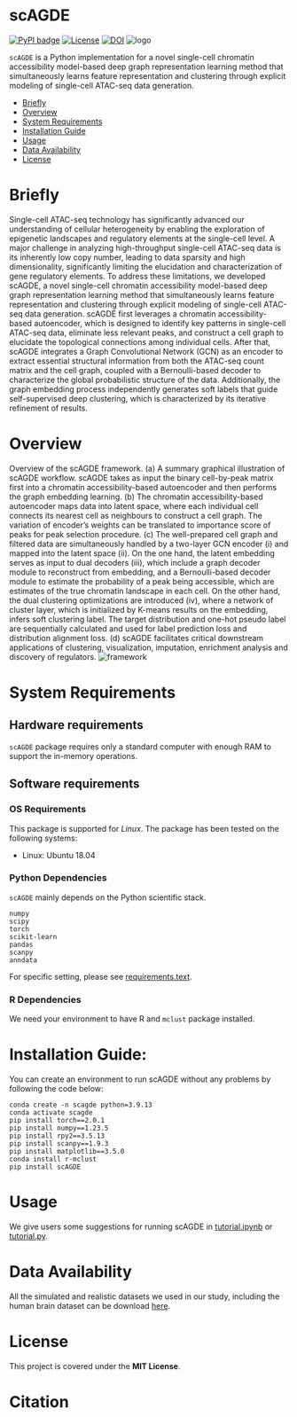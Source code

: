 # scAGDE

[![PyPI badge](https://img.shields.io/badge/pypi_package-0.0.14-blue)](https://pypi.org/project/scAGDE/)
[![License](https://img.shields.io/badge/License-MIT-green.svg)](https://opensource.org/licenses/MIT)
[![DOI](https://zenodo.org/badge/DOI/10.5281/zenodo.12176520.svg)](https://zenodo.org/records/12176520)
![logo](https://github.com/Hgy1014/scAGDE/assets/64194550/867c48cc-c777-4a08-9886-eb6fdb214cc5)

`scAGDE` is a Python implementation for a novel single-cell chromatin accessibility model-based deep graph representation learning method that simultaneously learns feature representation and
clustering through explicit modeling of single-cell ATAC-seq data generation.
- [Briefly](#Briefly)
- [Overview](#overview)
- [System Requirements](#system-requirements)
- [Installation Guide](#installation-guide)
- [Usage](#Usage)
- [Data Availability](#data-availability)
- [License](#license)

# Briefly
Single-cell ATAC-seq technology has significantly advanced our understanding of cellular heterogeneity by enabling the exploration
of epigenetic landscapes and regulatory elements at the single-cell level. A major challenge in analyzing high-throughput single-cell
ATAC-seq data is its inherently low copy number, leading to data sparsity and high dimensionality, significantly limiting the elucidation and characterization of gene regulatory elements. To address these limitations, we developed scAGDE, a novel single-cell chromatin accessibility model-based deep graph representation learning method that simultaneously learns feature representation and
clustering through explicit modeling of single-cell ATAC-seq data generation. scAGDE first leverages a chromatin accessibility-based
autoencoder, which is designed to identify key patterns in single-cell ATAC-seq data, eliminate less relevant peaks, and construct a cell
graph to elucidate the topological connections among individual cells. After that, scAGDE integrates a Graph Convolutional Network
(GCN) as an encoder to extract essential structural information from both the ATAC-seq count matrix and the cell graph, coupled
with a Bernoulli-based decoder to characterize the global probabilistic structure of the data. Additionally, the graph embedding
process independently generates soft labels that guide self-supervised deep clustering, which is characterized by its iterative refinement of results.
# Overview
Overview of the scAGDE framework. (a) A summary graphical illustration of scAGDE workflow. scAGDE takes as input the binary cell-by-peak matrix first into
a chromatin accessibility-based autoencoder and then performs the graph embedding learning. (b) The chromatin accessibility-based autoencoder maps data into latent
space, where each individual cell connects its nearest cell as neighbours to construct a cell graph. The variation of encoder’s weights can be translated to importance score
of peaks for peak selection procedure. (c) The well-prepared cell graph and filtered data are simultaneously handled by a two-layer GCN encoder (i) and mapped into the
latent space (ii). On the one hand, the latent embedding serves as input to dual decoders (iii), which include a graph decoder module to reconstruct from embedding, and a
Bernoulli-based decoder module to estimate the probability of a peak being accessible, which are estimates of the true chromatin landscape in each cell. On the other hand,
the dual clustering optimizations are introduced (iv), where a network of cluster layer, which is initialized by K-means results on the embedding, infers soft clustering label.
The target distribution and one-hot pseudo label are sequentially calculated and used for label prediction loss and distribution alignment loss. (d) scAGDE facilitates critical
downstream applications of clustering, visualization, imputation, enrichment analysis and discovery of regulators.
![framework](https://github.com/Hgy1014/scAGDE/assets/64194550/79b02f20-7bde-4849-abc2-89d5bae66ce3)

# System Requirements
## Hardware requirements
`scAGDE` package requires only a standard computer with enough RAM to support the in-memory operations.

## Software requirements
### OS Requirements
This package is supported for *Linux*. The package has been tested on the following systems:
+ Linux: Ubuntu 18.04

### Python Dependencies
`scAGDE` mainly depends on the Python scientific stack.
```
numpy
scipy
torch
scikit-learn
pandas
scanpy
anndata
```
For specific setting, please see <a href="requirements.txt">requirements.text</a>.
### R Dependencies
We need your environment to have R and `mclust` package installed.
# Installation Guide:
You can create an environment to run scAGDE without any problems by following the code below:
```
conda create -n scagde python=3.9.13
conda activate scagde
pip install torch==2.0.1
pip install numpy==1.23.5
pip install rpy2==3.5.13
pip install scanpy==1.9.3
pip install matplotlib==3.5.0
conda install r-mclust
pip install scAGDE
```

# Usage
We give users some suggestions for running scAGDE in <a href="tutorial.ipynb">tutorial.ipynb</a> or <a href="tutorial.py">tutorial.py</a>.


# Data Availability

All the simulated and realistic datasets we used in our study, including the human brain dataset can be download <a href="https://zenodo.org/records/12176520">here</a>.

# License

This project is covered under the **MIT License**.

# Citation

```

```

